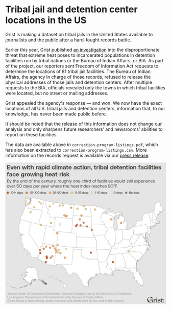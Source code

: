 # Tribal jail and detention center locations in the US

Grist is making a dataset on tribal jails in the United States available to journalists and the public after a hard-fought records battle.

Earlier this year, Grist published [an investigation](https://grist.org/indigenous/tribal-jail-climate-change-extreme-heat/) into the disproportionate threat that extreme heat poses to incarcerated populations in detention facilities run by tribal nations or the Bureau of Indian Affairs, or BIA. As part of the project, our reporters sent Freedom of Information Act requests to determine the locations of 81 tribal jail facilities. The Bureau of Indian Affairs, the agency in charge of those records, refused to release the physical addresses of those jails and detention centers. After multiple requests to the BIA, officials revealed only the towns in which tribal facilities were located, but no street or mailing addresses. 

Grist appealed the agency's response — and won. We now have the exact locations of all U.S. tribal jails and detention centers, information that, to our knowledge, has never been made public before.

It should be noted that the release of this information does not change our analysis and only sharpens future researchers’ and newsrooms’ abilities to report on these facilities.

The data are available above in `correction-program-listings.pdf`, which has also been extracted to `correction-program-listings.csv`. More information on the records request is available via our [press release](https://grist.org/updates/grist-releases-public-data-on-us-tribal-jail-and-detention-center-locations/).


![A map of the United States showing the locations of tribal jails. By the end of the century, about one-third of facilities will experience more than 50 days per year in which the heat index will rise above 90ºF.](facilities-map.png)
